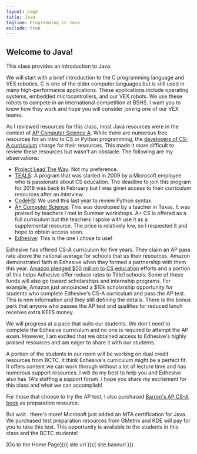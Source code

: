 ```yaml
---
layout: page
title: Java
tagline: Programming in Java
exclude: true
---
```

<h2>Welcome to Java!</h2>
<p>This class provides an introduction to Java.</p>
<p><span>We will start with a brief introduction to the C programming language and VEX robotics. C is one of the older computer&nbsp;languages but is still used in many high-performance applications. These applications include operating systems, embedded microcontrollers, and our VEX robots. We use these robots to compete in an international competition at&nbsp;BSHS. I want you to know how they work and hope you will consider joining one of our VEX teams.</span></p>
<p>As I reviewed resources for this class, most Java resources were in the context of <a href="https://apstudent.collegeboard.org/apcourse/ap-computer-science-a">AP Computer Science A</a>. While there are numerous free resources for an intro to CS or Python programming, the <a href="https://code.org/educate/curriculum/apcsa">developers of CS-A curriculum</a> charge for their resources. This made it more difficult to review these resources but wasn't an obstacle. The following are my observations:</p>
<ul>
<li><a href="https://www.pltw.org/our-programs/pltw-computer-science-curriculum">Project Lead The Way</a>: Not my preference.</li>
<li><a href="https://www.tealsk12.org/">TEALS</a>: A program that was started in 2009 by a Microsoft employee who is passionate about CS education. The deadline to join this program for 2018 was back in February but I was given access to their curriculum resources after an interview.</li>
<li><a href="https://codehs.com/info/curriculum/apjava">CodeHS</a>: We used this last year to review Python syntax.</li>
<li><a href="https://www.apluscompsci.com/material.htm">A+ Computer Science</a>: This was developed by a teacher in Texas. It was praised by teachers I met in Summer workshops. A+ CS is offered as a full curriculum but the teachers I spoke with use it as a supplemental&nbsp;resource. The price is relatively low, so I requested it and hope to obtain access soon.</li>
<li><a href="https://edhesive.com/courses/apcs_java">Edhesive</a>: This is the one I chose to use!</li>
</ul>
<p>Edhesive has offered CS-A curriculum for five years. They claim an AP pass rate above the national average for schools that us their resources. Amazon demonstrated&nbsp;faith in Edhesive when they formed a partnership with them this year. <a href="https://thejournal.com/articles/2018/04/02/amazon-pumping-50-million-into-cs-education.aspx">Amazon pledged $50 million to CS education</a> efforts and a portion of this helps Adhesive offer reduce rates to Title1 schools. Some of these funds will also go toward scholarships and internship programs. For example, Amazon just announced a&nbsp;$10k scholarship opportunity for students who complete Edhesive's&nbsp;CS-A curriculum and pass the AP test. This is new information and they still defining the details. There is the bonus perk that anyone who passes the AP test and qualifies for reduced lunch receives extra KEES money.</p>
<p>We will progress at a pace that suits our students. We don't need to complete the Edhesive curriculum and no one is required to attempt the AP exam. However, I am excited&nbsp;that we obtained access to Edhesive's&nbsp;highly praised resources and am eager to share it with our students.</p>
<p>A portion of the students in our room will be working on dual credit resources from BCTC. It think&nbsp;Edhesive's curriculum might be a perfect fit. It offers content we can work through without a lot of lecture time and has numerous support resources. I will do my best to help you and Edhesive also has TA's staffing a support forum. I hope you share my excitement for this class and what we can accomplish!</p>
<p>For those that choose to try the AP test, I also purchased <a href="https://barronseduc.com/1438009194.html">Barron's AP CS-A book</a> as preparation resource.</p>
<p>But wait.. there's more! Microsoft just added an MTA certification for Java. We purchased test preparation resources from GMetrix and KDE will pay for you to take this test. This opportunity is available to the students in this class and the BCTC students!</p>

[Go to the Home Page]({{ site.url }}{{ site.baseurl }})

